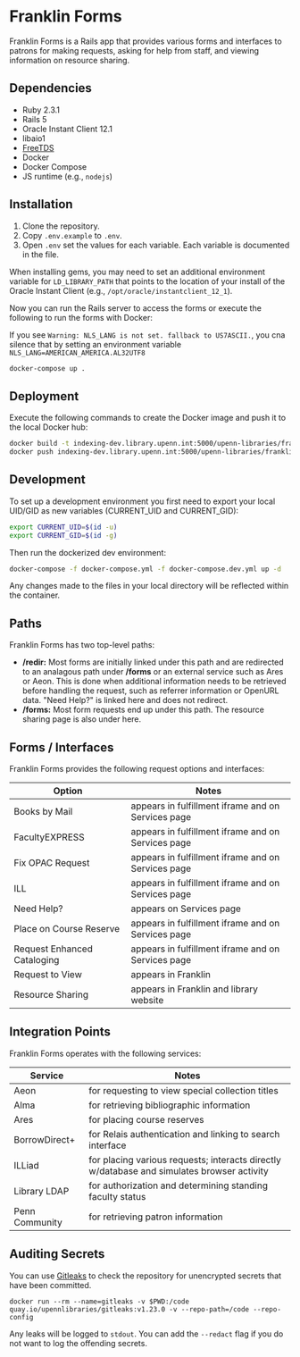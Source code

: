 # Franklin Forms

Franklin Forms is a Rails app that provides various forms and interfaces to patrons for making requests, asking for help from staff, and viewing information on resource sharing.

## Dependencies

* Ruby 2.3.1
* Rails 5
* Oracle Instant Client 12.1
* libaio1
* [FreeTDS](https://github.com/rails-sqlserver/tiny_tds#install)
* Docker
* Docker Compose
* JS runtime (e.g., `nodejs`)

## Installation

1. Clone the repository.
1. Copy ``.env.example`` to ``.env``.
1. Open ``.env`` set the values for each variable. Each variable is documented in the file.

When installing gems, you may need to set an additional environment variable for `LD_LIBRARY_PATH` that points to the location of your install of the
Oracle Instant Client (e.g., `/opt/oracle/instantclient_12_1`). 

Now you can run the Rails server to access the forms or execute the following to run the forms with Docker:

If you see ```Warning: NLS_LANG is not set. fallback to US7ASCII.```, you cna silence that by setting an environment 
variable `NLS_LANG=AMERICAN_AMERICA.AL32UTF8`  

```bash
docker-compose up .
```

## Deployment

Execute the following commands to create the Docker image and push it to the local Docker hub:

```bash
docker build -t indexing-dev.library.upenn.int:5000/upenn-libraries/franklinforms:master .
docker push indexing-dev.library.upenn.int:5000/upenn-libraries/franklinforms:master
```

## Development

To set up a development environment you first need to export your local UID/GID as new variables (CURRENT_UID and CURRENT_GID):

```bash
export CURRENT_UID=$(id -u)
export CURRENT_GID=$(id -g)
```

Then run the dockerized dev environment:
```bash
docker-compose -f docker-compose.yml -f docker-compose.dev.yml up -d
```

Any changes made to the files in your local directory will be reflected within the container.

## Paths

Franklin Forms has two top-level paths:

* **/redir:** Most forms are initially linked under this path and are redirected to an analagous path under **/forms** or an external service such as Ares or Aeon. This is done when additional information needs to be retrieved before handling the request, such as referrer information or OpenURL data. "Need Help?" is linked here and does not redirect.
* **/forms:** Most form requests end up under this path. The resource sharing page is also under here.

## Forms / Interfaces

Franklin Forms provides the following request options and interfaces:

| Option | Notes |
|---|---|
| Books by Mail | appears in fulfillment iframe and on Services page |
| FacultyEXPRESS | appears in fulfillment iframe and on Services page |
| Fix OPAC Request | appears in fulfillment iframe and on Services page |
| ILL | appears in fulfillment iframe and on Services page |
| Need Help? | appears on Services page |
| Place on Course Reserve | appears in fulfillment iframe and on Services page |
| Request Enhanced Cataloging | appears in fulfillment iframe and on Services page |
| Request to View | appears in Franklin |
| Resource Sharing | appears in Franklin and library website |

## Integration Points

Franklin Forms operates with the following services:

| Service | Notes |
|---|---|
| Aeon | for requesting to view special collection titles |
| Alma | for retrieving bibliographic information |
| Ares | for placing course reserves |
| BorrowDirect+ | for Relais authentication and linking to search interface |
| ILLiad | for placing various requests; interacts directly w/database and simulates browser activity |
| Library LDAP | for authorization and determining standing faculty status |
| Penn Community | for retrieving patron information |

## Auditing Secrets

You can use [Gitleaks](https://github.com/upenn-libraries/gitleaks) to check the repository for unencrypted secrets that have been committed.

```
docker run --rm --name=gitleaks -v $PWD:/code quay.io/upennlibraries/gitleaks:v1.23.0 -v --repo-path=/code --repo-config
```

Any leaks will be logged to `stdout`. You can add the `--redact` flag if you do not want to log the offending secrets.
